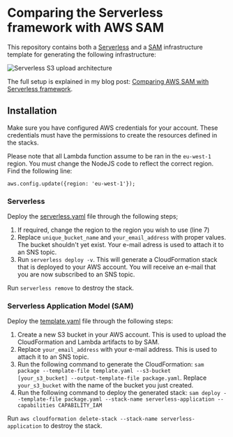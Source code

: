 # Comparing the Serverless framework with AWS SAM
This repository contains both a [Serverless](https://www.serverless.com) and a [SAM](https://github.com/awslabs/serverless-application-model) infrastructure template for generating the following infrastructure:

![Serverless S3 upload architecture](https://sanderknape.com/wp-content/uploads/2017/11/serverless_application_architecture.png)

The full setup is explained in my blog post: [Comparing AWS SAM with Serverless framework](https://sanderknape.com/2018/02/comparing-aws-sam-with-serverless-framework).

## Installation

Make sure you have configured AWS credentials for your account. These credentials must have the permissions to create the resources defined in the stacks.

Please note that all Lambda function assume to be ran in the `eu-west-1` region. You must change the NodeJS code to reflect the correct region. Find the following line:

`aws.config.update({region: 'eu-west-1'});`
### Serverless

Deploy the [serverless.yaml](/serverless.yaml) file through the following steps;

1. If required, change the region to the region you wish to use (line 7)
2. Replace `unique_bucket_name` and `your_email_address` with proper values. The bucket shouldn't yet exist. Your e-mail adress is used to attach it to an SNS topic.
3. Run `serverless deploy -v`. This will generate a CloudFormation stack that is deployed to your AWS account. You will receive an e-mail that you are now subscribed to an SNS topic.

Run `serverless remove` to destroy the stack.

### Serverless Application Model (SAM)

Deploy the [template.yaml](/template.yaml) file through the following steps:

1. Create a new S3 bucket in your AWS account. This is used to upload the CloudFormation and Lambda artifacts to by SAM.
2. Replace `your_email_address` with your e-mail address. This is used to attach it to an SNS topic.
3. Run the following command to generate the CloudFormation: `sam package --template-file template.yaml --s3-bucket [your_s3_bucket] --output-template-file package.yaml`. Replace `your_s3_bucket` with the name of the bucket you just created.
4. Run the following command to deploy the generated stack: `sam deploy --template-file package.yaml --stack-name serverless-application --capabilities CAPABILITY_IAM`

Run `aws cloudformation delete-stack --stack-name serverless-application` to destroy the stack.
